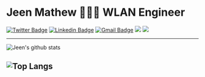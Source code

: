 # Jeen Mathew 👨🏻‍💻 WLAN Engineer

[![Twitter Badge](https://img.shields.io/badge/-wunderjeenie-1ca0f1?style=flat-square&labelColor=1ca0f1&logo=twitter&logoColor=white&link=https://twitter.com/wunderjeenie)](https://twitter.com/wunderjeenie) 
[![Linkedin Badge](https://img.shields.io/badge/-JeenMathew-blue?style=flat-square&logo=Linkedin&logoColor=white&link=https://www.linkedin.com/in/iamjmat/)](https://www.linkedin.com/in/iamjmat/) 
[![Gmail Badge](https://img.shields.io/badge/-jeenmathew26@gmail.com-c14438?style=flat-square&logo=Gmail&logoColor=white&link=mailto:jeenmathew26@gmail.com)](mailto:jeenmathew26@gmail.com)
<img src="https://enkahcw3aqjzlyp.m.pipedream.net/?key=iamjmat&label=visitors&color=grey&style=flat" />
![](https://user-images.githubusercontent.com/5880908/92062256-48ad8580-ed66-11ea-8e47-c2d8bfc51891.png)

-----
![Jeen's github stats](https://github-readme-stats.vercel.app/api?username=iamjmat&show_icons=true&theme=graywhite&count_private=true&include_all_commits=true) 

![Top Langs](https://github-readme-stats.vercel.app/api/top-langs/?username=iamjmat&layout=compact&hide_border=true)
-----
